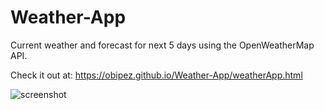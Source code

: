 # Weather-App
Current weather and forecast for next 5 days using the OpenWeatherMap API.

Check it out at: 
      https://obipez.github.io/Weather-App/weatherApp.html

![screenshot](https://github.com/obipez/Weather-App/blob/master/Weather%20App.png)
